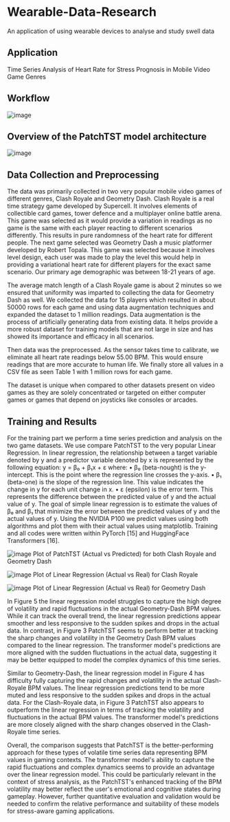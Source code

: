 # Wearable-Data-Research
An application of using wearable devices to analyse and study swell data

## Application 

Time Series Analysis of Heart Rate for Stress Prognosis in Mobile Video Game Genres

## Workflow 

![image](https://github.com/user-attachments/assets/d441788b-a820-4440-86d9-dc3d183931a1)

## Overview of the PatchTST model architecture 

![image](https://github.com/user-attachments/assets/17466974-8452-4dd2-95a9-e8fd7cc06e8a)

## Data Collection and Preprocessing

The data was primarily collected in two very popular mobile video games of different genres, Clash Royale and Geometry Dash. Clash Royale is a real time strategy game developed by Supercell. It involves elements of collectible card games, tower defence and a multiplayer online battle arena. This game was selected as it would provide a variation in readings as no game is the same with each player reacting to different scenarios differently. This results in pure randomness of the heart rate for different people. The next game selected was Geometry Dash a music platformer developed by Robert Topala. This game was selected because it involves level design, each user was made to play the level this would help in providing a variational heart rate for different players for the exact same scenario. Our primary age demographic was between 18-21 years of age.

The average match length of a Clash Royale game is about 2 minutes so we ensured that uniformity was imparted to collecting the data for Geometry Dash as well. We collected the data for 15 players which resulted in about 50000 rows for each game and using data augmentation techniques and expanded the dataset to 1 million readings. Data augmentation is the process of artificially generating data from existing data. It helps provide a more robust dataset for training models that are not large in size and has showed its importance and efficacy in all scenarios. 

Then data was the preprocessed. As the sensor takes time to calibrate, we eliminate	all heart rate readings below 55.00 BPM.  This would ensure readings that are more accurate to human life. We finally store all values in a CSV file as seen Table 1 with 1 million rows for each game.

The dataset is unique when compared to other datasets present on video games as they are solely concentrated or targeted on either computer games or games that depend on joysticks like consoles or arcades.

## Training and Results

For the training part we perform a time series prediction and analysis on the two game datasets. We use compare PatchTST to the very popular Linear Regression. 
In linear regression, the relationship between a target variable denoted by y and a predictor variable denoted by x is represented by the following equation:
y = β₀ + β₁x + ε
where:
•	β₀ (beta-nought) is the y-intercept. This is the point where the regression line crosses the y-axis.
•	β₁ (beta-one) is the slope of the regression line. This value indicates the change in y for each unit change in x.
•	ε (epsilon) is the error term. This represents the difference between the predicted value of y and the actual value of y.
The goal of simple linear regression is to estimate the values of β₀ and β₁ that minimize the error between the predicted values of y and the actual values of y.
Using the NVIDIA P100 we predict values using both algorithms and plot them with their actual values using matplotlib. Training and all codes were written within PyTorch [15] and HuggingFace Transformers [16].


![image](https://github.com/user-attachments/assets/6f747782-6e32-4206-9e33-9c51d3efd46e)
Plot of PatchTST (Actual vs Predicted) for both Clash Royale and Geometry Dash

![image](https://github.com/user-attachments/assets/2f1a83c8-7af6-4c9e-9a39-40c92125fcb9)
Plot of Linear Regression (Actual vs Real) for Clash Royale 

![image](https://github.com/user-attachments/assets/2245b070-da24-4387-ade5-3d326890de6b)
Plot of Linear Regression (Actual vs Real) for Geometry Dash

In Figure 5 the linear regression model struggles to capture the high degree of volatility and rapid fluctuations in the actual Geometry-Dash BPM values. While it can track the overall trend, the linear regression predictions appear smoother and less responsive to the sudden spikes and drops in the actual data. In contrast, in Figure 3 PatchTST seems to perform better at tracking the sharp changes and volatility in the Geometry Dash BPM values compared to the linear regression. The transformer model's predictions are more aligned with the sudden fluctuations in the actual data, suggesting it may be better equipped to model the complex dynamics of this time series.

Similar to Geometry-Dash, the linear regression model in Figure 4 has difficulty fully capturing the rapid changes and volatility in the actual Clash-Royale BPM values. The linear regression predictions tend to be more muted and less responsive to the sudden spikes and drops in the actual data. For the Clash-Royale data, in Figure 3 PatchTST also appears to outperform the linear regression in terms of tracking the volatility and fluctuations in the actual BPM values. The transformer model's predictions are more closely aligned with the sharp changes observed in the Clash-Royale time series.

Overall, the comparison suggests that PatchTST is the better-performing approach for these types of volatile time series data representing BPM values in gaming contexts. The transformer model's ability to capture the rapid fluctuations and complex dynamics seems to provide an advantage over the linear regression model. This could be particularly relevant in the context of stress analysis, as the PatchTST's enhanced tracking of the BPM volatility may better reflect the user's emotional and cognitive states during gameplay. However, further quantitative evaluation and validation would be needed to confirm the relative performance and suitability of these models for stress-aware gaming applications.
